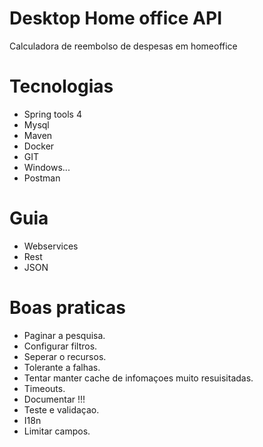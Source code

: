 # Desktop Home office API
Calculadora de reembolso de despesas em homeoffice

# Tecnologias
- Spring tools 4
- Mysql
- Maven
- Docker
- GIT
- Windows...
- Postman

# Guia
- Webservices
- Rest
- JSON

# Boas praticas
- Paginar a pesquisa.
- Configurar filtros.
- Seperar o recursos.
- Tolerante a falhas.
- Tentar manter cache de infomaçoes muito resuisitadas.
- Timeouts.
- Documentar !!!
- Teste e validaçao.
- I18n
- Limitar campos.

